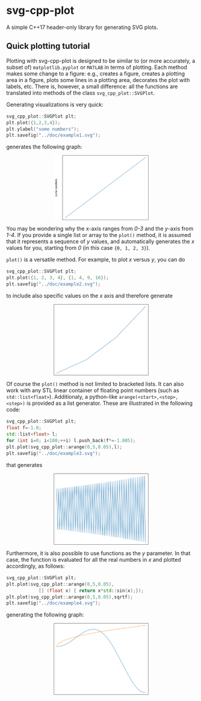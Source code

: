 # svg-cpp-plot
A simple C++17 header-only library for generating SVG plots. 



## Quick plotting tutorial

Plotting with svg-cpp-plot is designed to be similar to (or more accurately, a subset of) `matplotlib.pyplot` or `MATLAB` in terms of plotting. Each method makes some change to a figure: e.g., creates a figure, creates a plotting area in a figure, plots some lines in a plotting area, decorates the plot with labels, etc. There is, however, a small difference: all the functions are translated into methods of the class `svg_cpp_plot::SVGPlot`.

Generating visualizations is very quick:

```cpp
svg_cpp_plot::SVGPlot plt;
plt.plot({1,2,3,4});
plt.ylabel("some numbers");
plt.savefig("../doc/example1.svg");
```
generates the following graph:

<img style="margin-left: auto; margin-right: auto; display:block" src="./doc/example1.svg" alt="example1" width="50%" />
	
You may be wondering why the x-axis ranges from *0-3* and the *y*-axis from *1-4*. If you provide a single list or array to the `plot()` method, it is assumed that it represents a sequence of *y* values, and automatically generates the *x* values for you, starting from *0* (in this case `{0, 1, 2, 3}`).

`plot()` is a versatile method. For example, to plot *x* versus *y*, you can do

```cpp
svg_cpp_plot::SVGPlot plt;
plt.plot({1, 2, 3, 4}, {1, 4, 9, 16});
plt.savefig("../doc/example2.svg");
```
to include also specific values on the *x* axis and therefore generate

<img style="margin-left: auto; margin-right: auto; display:block" src="./doc/example2.svg" alt="example2" width="50%" />
	

Of course the `plot()` method is not limited to bracketed lists. It can also work with any STL linear container of floating point numbers (such as `std::list<float>`). Additionaly, a python-like `arange(<start>,<stop>,<step>)` is provided as a list generator. These are illustrated in the following code:

```cpp
svg_cpp_plot::SVGPlot plt;
float f=-1.0;
std::list<float> l; 
for (int i=0; i<100;++i) l.push_back(f*=-1.005);
plt.plot(svg_cpp_plot::arange(0,5,0.05),l);
plt.savefig("../doc/example3.svg");
```

that generates 

<img style="margin-left: auto; margin-right: auto; display:block" src="./doc/example3.svg" alt="example3" width="50%" />

Furthermore, it is also possible to use functions as the *y* parameter. In that case, the function is evaluated for all the real numbers in *x* and plotted accordingly, as follows:

```cpp
svg_cpp_plot::SVGPlot plt;
plt.plot(svg_cpp_plot::arange(0,5,0.05),
			[] (float x) { return x*std::sin(x);});
plt.plot(svg_cpp_plot::arange(0,5,0.05),sqrtf);
plt.savefig("../doc/example4.svg");
```
 
generating the following graph:

<img style="margin-left: auto; margin-right: auto; display:block" src="./doc/example4.svg" alt="example4" width="50%" />
